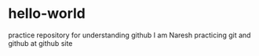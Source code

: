 # hello-world
practice repository for understanding github
I am Naresh practicing git and github at github site
